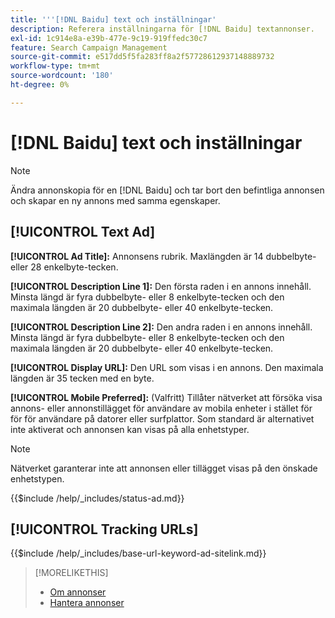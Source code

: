 ```yaml
---
title: '''[!DNL Baidu] text och inställningar'
description: Referera inställningarna för [!DNL Baidu] textannonser.
exl-id: 1c914e8a-e39b-477e-9c19-919ffedc30c7
feature: Search Campaign Management
source-git-commit: e517dd5f5fa283ff8a2f57728612937148889732
workflow-type: tm+mt
source-wordcount: '180'
ht-degree: 0%

---
```


# [!DNL Baidu] text och inställningar

>[!NOTE]
>
>Ändra annonskopia för en [!DNL Baidu] och tar bort den befintliga annonsen och skapar en ny annons med samma egenskaper.

## [!UICONTROL Text Ad]

**[!UICONTROL Ad Title]:** Annonsens rubrik. Maxlängden är 14 dubbelbyte- eller 28 enkelbyte-tecken.

**[!UICONTROL Description Line 1]:** Den första raden i en annons innehåll. Minsta längd är fyra dubbelbyte- eller 8 enkelbyte-tecken och den maximala längden är 20 dubbelbyte- eller 40 enkelbyte-tecken.

**[!UICONTROL Description Line 2]:** Den andra raden i en annons innehåll. Minsta längd är fyra dubbelbyte- eller 8 enkelbyte-tecken och den maximala längden är 20 dubbelbyte- eller 40 enkelbyte-tecken.

**[!UICONTROL Display URL]:** Den URL som visas i en annons. Den maximala längden är 35 tecken med en byte.

**[!UICONTROL Mobile Preferred]:** (Valfritt) Tillåter nätverket att försöka visa annons- eller annonstillägget för användare av mobila enheter i stället för för för användare på datorer eller surfplattor. Som standard är alternativet inte aktiverat och annonsen kan visas på alla enhetstyper.

>[!NOTE]
>
>Nätverket garanterar inte att annonsen eller tillägget visas på den önskade enhetstypen.

<!-- **[!UICONTROL Status]:** -->

{{$include /help/_includes/status-ad.md}}

## [!UICONTROL Tracking URLs]

<!-- **[!UICONTROL Base URl]:** -->

{{$include /help/_includes/base-url-keyword-ad-sitelink.md}}

>[!MORELIKETHIS]
>
>* [Om annonser](ad-about.md)
>* [Hantera annonser](ad-manage.md)
